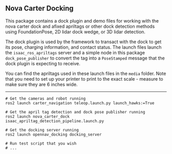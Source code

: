 ## Nova Carter Docking

This package contains a dock plugin and demo files for working with the nova carter dock and afixed apriltags or other dock detection methods using FoundationPose, 2D lidar dock wedge, or 3D lidar detection.

The dock plugin is used by the framework to transact with the dock to get its pose, charging information, and contact status. The launch files launch the `isaac_ros_apriltags` server and a simple node in this package `dock_pose_publisher` to convert the tag into a ``PoseStamped`` message that the dock plugin is expecting to receive.

You can find the apriltags used in these launch files in the ``media`` folder. Note that you need to set up your printer to print to the exact scale - measure to make sure they are 6 inches wide.

---

```
# Get the cameras and robot running
ros2 launch carter_navigation teleop.launch.py launch_hawks:=True

# Get the april tag detection and dock pose publisher running
ros2 launch nova_carter_dock isaac_apriltag_detection_pipeline.launch.py

# Get the docking server running
ros2 launch opennav_docking docking_server

# Run test script that you wish
# ...
```